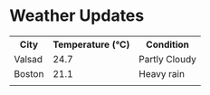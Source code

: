 # Weather Updates

<!-- WEATHER-UPDATE-START -->
<table><tr><th>City</th><th>Temperature (°C)</th><th>Condition</th></tr><tr><td>Valsad</td><td>24.7</td><td>Partly Cloudy</td></tr><tr><td>Boston</td><td>21.1</td><td>Heavy rain</td></tr><tr><td></td><td></td><td></td></tr></table>
<!-- WEATHER-UPDATE-END -->
